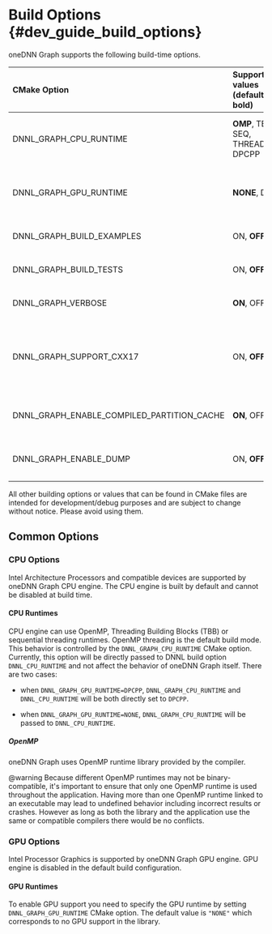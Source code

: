 # Build Options {#dev_guide_build_options}

oneDNN Graph supports the following build-time options.

| CMake Option                | Supported values (defaults in bold) | Description
| :---                        | :---                                | :---
| DNNL_GRAPH_CPU_RUNTIME      | **OMP**, TBB, SEQ, THREADPOOL, DPCPP| Defines the threading runtime for CPU engines
| DNNL_GRAPH_GPU_RUNTIME      | **NONE**, DPCPP                     | Defines the offload runtime for GPU engines
| DNNL_GRAPH_BUILD_EXAMPLES   | ON, **OFF**                         | Controls building the examples
| DNNL_GRAPH_BUILD_TESTS      | ON, **OFF**                         | Controls building the tests
| DNNL_GRAPH_VERBOSE          | **ON**, OFF                         | Enables verbose mode
| DNNL_GRAPH_SUPPORT_CXX17    | ON, **OFF**                         | Enables features from c++ standard 17 (gcc/clang >= 5)
| DNNL_GRAPH_ENABLE_COMPILED_PARTITION_CACHE | **ON**, OFF          | Enables compiled partition cache
| DNNL_GRAPH_ENABLE_DUMP      | ON, **OFF**                         | Enables graphs and pattern file dump

All other building options or values that can be found in CMake files are
intended for development/debug purposes and are subject to change without
notice. Please avoid using them.

## Common Options

### CPU Options

Intel Architecture Processors and compatible devices are supported by
oneDNN Graph CPU engine. The CPU engine is built by default and cannot
be disabled at build time.

#### CPU Runtimes

CPU engine can use OpenMP, Threading Building Blocks (TBB) or sequential
threading runtimes. OpenMP threading is the default build mode. This behavior
is controlled by the `DNNL_GRAPH_CPU_RUNTIME` CMake option. Currently, this
option will be directly passed to DNNL build option `DNNL_CPU_RUNTIME` and not
affect the behavior of oneDNN Graph itself. There are two cases:

- when `DNNL_GRAPH_GPU_RUNTIME=DPCPP`, `DNNL_GRAPH_CPU_RUNTIME` and
  `DNNL_CPU_RUNTIME` will be both directly set to `DPCPP`.

- when `DNNL_GRAPH_GPU_RUNTIME=NONE`, `DNNL_GRAPH_CPU_RUNTIME` will be passed to
  `DNNL_CPU_RUNTIME`.

##### OpenMP

oneDNN Graph uses OpenMP runtime library provided by the compiler.

@warning
Because different OpenMP runtimes may not be binary-compatible, it's important
to ensure that only one OpenMP runtime is used throughout the application.
Having more than one OpenMP runtime linked to an executable may lead to
undefined behavior including incorrect results or crashes. However as long as
both the library and the application use the same or compatible compilers there
would be no conflicts.

### GPU Options

Intel Processor Graphics is supported by oneDNN Graph GPU engine. GPU engine
is disabled in the default build configuration.

#### GPU Runtimes

To enable GPU support you need to specify the GPU runtime by setting
`DNNL_GRAPH_GPU_RUNTIME` CMake option. The default value is `"NONE"` which
corresponds to no GPU support in the library.
